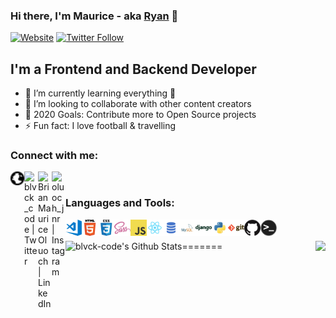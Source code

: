 ### Hi there, I'm Maurice - aka [Ryan][website] 👋

[![Website](https://img.shields.io/website?label=brianoluoch.netlify.app&style=for-the-badge&url=https%3A%2F%2Fbrianoluoch.netlify.app)](https://brianoluoch.netlify.app)
[![Twitter Follow](https://img.shields.io/twitter/follow/blvck_code?color=1DA1F2&logo=twitter&style=for-the-badge)](https://twitter.com/blvck_code)

## I'm a Frontend and Backend Developer

- 🌱 I’m currently learning everything 🤣
- 👯 I’m looking to collaborate with other content creators
- 🥅 2020 Goals: Contribute more to Open Source projects
- ⚡ Fun fact: I love football & travelling

### Connect with me:

[<img align="left" alt="brianoluoch.netlify.app" width="22px" src="https://raw.githubusercontent.com/iconic/open-iconic/master/svg/globe.svg" />][website]
[<img align="left" alt="blvck_code | Twitter" width="22px" src="https://cdn.jsdelivr.net/npm/simple-icons@v3/icons/twitter.svg" />][twitter]
[<img align="left" alt="Brian Maurice Oluoch | LinkedIn" width="22px" src="https://cdn.jsdelivr.net/npm/simple-icons@v3/icons/linkedin.svg" />][linkedin]
[<img align="left" alt="oluoch_jnr | Instagram" width="22px" src="https://cdn.jsdelivr.net/npm/simple-icons@v3/icons/instagram.svg" />][instagram]

<br />

### Languages and Tools:

[<img align="left" alt="Visual Studio Code" width="26px" src="https://raw.githubusercontent.com/github/explore/80688e429a7d4ef2fca1e82350fe8e3517d3494d/topics/visual-studio-code/visual-studio-code.png" />][website]
[<img align="left" alt="HTML5" width="26px" src="https://raw.githubusercontent.com/github/explore/80688e429a7d4ef2fca1e82350fe8e3517d3494d/topics/html/html.png" />][website]
[<img align="left" alt="CSS3" width="26px" src="https://raw.githubusercontent.com/github/explore/80688e429a7d4ef2fca1e82350fe8e3517d3494d/topics/css/css.png" />][website]
[<img align="left" alt="Sass" width="26px" src="https://raw.githubusercontent.com/github/explore/80688e429a7d4ef2fca1e82350fe8e3517d3494d/topics/sass/sass.png" />][website]
[<img align="left" alt="JavaScript" width="26px" src="https://raw.githubusercontent.com/github/explore/80688e429a7d4ef2fca1e82350fe8e3517d3494d/topics/javascript/javascript.png" />][website]
[<img align="left" alt="React" width="26px" src="https://raw.githubusercontent.com/github/explore/80688e429a7d4ef2fca1e82350fe8e3517d3494d/topics/react/react.png" />][website]
[<img align="left" alt="SQL" width="26px" src="https://raw.githubusercontent.com/github/explore/80688e429a7d4ef2fca1e82350fe8e3517d3494d/topics/sql/sql.png" />][website]
[<img align="left" alt="MySQL" width="26px" src="https://raw.githubusercontent.com/github/explore/80688e429a7d4ef2fca1e82350fe8e3517d3494d/topics/mysql/mysql.png" />][website]
[<img align="left" alt="Django" width="26px" src="https://raw.githubusercontent.com/github/explore/80688e429a7d4ef2fca1e82350fe8e3517d3494d/topics/django/django.png" />][website]
[<img align="left" alt="Python" width="26px" src="https://raw.githubusercontent.com/github/explore/80688e429a7d4ef2fca1e82350fe8e3517d3494d/topics/python/python.png" />][website]
[<img align="left" alt="Git" width="26px" src="https://raw.githubusercontent.com/github/explore/80688e429a7d4ef2fca1e82350fe8e3517d3494d/topics/git/git.png" />][website]
[<img align="left" alt="GitHub" width="26px" src="https://raw.githubusercontent.com/github/explore/78df643247d429f6cc873026c0622819ad797942/topics/github/github.png" />][website]
[<img align="left" alt="Terminal" width="26px" src="https://raw.githubusercontent.com/github/explore/80688e429a7d4ef2fca1e82350fe8e3517d3494d/topics/terminal/terminal.png" />][website]

<br />
<br />

<div>

<div>
<img align="left" alt="blvck-code's Github Stats" src="https://github-readme-stats.vercel.app/api?username=blvck-code&show_icons=true&hide_border=true" />
=======

<img height="170" align="right" src="https://github-readme-stats.vercel.app/api/top-langs/?username=blvck-code&layout=compact&title_color=fff&text_color=fff&bg_color=151515" />
</div>

<!-- Space Div -->
<div>

[website]: https://brianoluoch.netlify.app
[twitter]: https://twitter.com/blvck_code
[instagram]: https://www.instagram.com/oluoch_jnr/
[linkedin]: https://www.linkedin.com/in/maurice-brian-oluoch-ba1269121/
